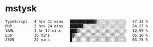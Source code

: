 # mstysk

<!--START_SECTION:waka-->

```txt
TypeScript   4 hrs 41 mins   ███████████▓░░░░░░░░░░░░░   47.33 %
PHP          2 hrs 24 mins   ██████░░░░░░░░░░░░░░░░░░░   24.27 %
YAML         1 hr 17 mins    ███▒░░░░░░░░░░░░░░░░░░░░░   12.99 %
Lua          36 mins         █▓░░░░░░░░░░░░░░░░░░░░░░░   06.10 %
JSON         22 mins         █░░░░░░░░░░░░░░░░░░░░░░░░   03.75 %
```

<!--END_SECTION:waka-->
